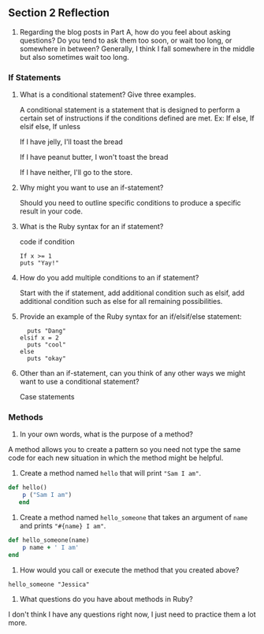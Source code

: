 ## Section 2 Reflection

1. Regarding the blog posts in Part A, how do you feel about asking questions? Do you tend to ask them too soon, or wait too long, or somewhere in between?
    Generally, I think I fall somewhere in the middle but also sometimes wait too long.

### If Statements

1. What is a conditional statement? Give three examples.

      A conditional statement is a statement that is designed to perform a certain set of instructions if the conditions defined are met. Ex: If else, If elsif else, If unless
      
      If I have jelly, I'll toast the bread
      
      If I have peanut butter, I won't toast the bread
      
      If I have neither, I'll go to the store.
      
1. Why might you want to use an if-statement?

      Should you need to outline specific conditions to produce a specific result in your code.
    

1. What is the Ruby syntax for an if statement?

      code if condition
      ```ex.  x = 0
      If x >= 1
      puts "Yay!"

1. How do you add multiple conditions to an if statement?

    Start with the if statement, add additional condition such as elsif, add additional condition such as else for all remaining possibilities.

1. Provide an example of the Ruby syntax for an if/elsif/else statement:

    ```If x<= 2
      puts "Dang"
    elsif x = 2
      puts "cool"
    else
      puts "okay"

1. Other than an if-statement, can you think of any other ways we might want to use a conditional statement?
    
    Case statements

### Methods

1. In your own words, what is the purpose of a method? 
  
  A method allows you to create a pattern so you need not type the same code for each new situation in which the method might be helpful.

1. Create a method named `hello` that will print `"Sam I am"`.


```ruby
def hello()
    p ("Sam I am")
   end
```

1. Create a method named `hello_someone` that takes an argument of `name` and prints `"#{name} I am"`.

```ruby
def hello_someone(name)
    p name + ' I am'
end
```

1. How would you call or execute the method that you created above?

`hello_someone "Jessica"`

1. What questions do you have about methods in Ruby?

I don't think I have any questions right now, I just need to practice them a lot more.
